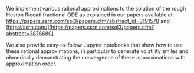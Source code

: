 We implement various rational approximations to the solution of the rough Heston Riccati fractional ODE as explained in our papers available at: https://papers.ssrn.com/sol3/papers.cfm?abstract_id=3191578 and [http://ssrn.com/](https://papers.ssrn.com/sol3/papers.cfm?abstract=3876680].

We also provide easy-to-follow Jupyter notebooks that show how to use these rational approximations, in particular to generate volatility smiles and nhmerically demonstrating the convergence of these approximations with approximation order.
